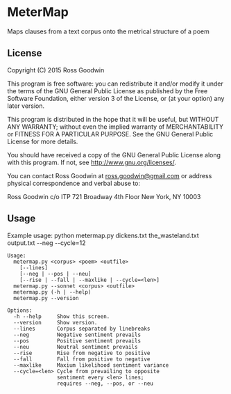 # MeterMap

Maps clauses from a text corpus onto the metrical structure of a poem

## License

Copyright (C) 2015  Ross Goodwin

This program is free software: you can redistribute it and/or modify
it under the terms of the GNU General Public License as published by
the Free Software Foundation, either version 3 of the License, or
(at your option) any later version.

This program is distributed in the hope that it will be useful,
but WITHOUT ANY WARRANTY; without even the implied warranty of
MERCHANTABILITY or FITNESS FOR A PARTICULAR PURPOSE.  See the
GNU General Public License for more details.

You should have received a copy of the GNU General Public License
along with this program.  If not, see <http://www.gnu.org/licenses/>.

You can contact Ross Goodwin at ross.goodwin@gmail.com or address 
physical correspondence and verbal abuse to:

Ross Goodwin c/o ITP
721 Broadway
4th Floor
New York, NY 10003

## Usage

Example usage:
	python metermap.py dickens.txt the_wasteland.txt output.txt --neg --cycle=12

	Usage:
	  metermap.py <corpus> <poem> <outfile> 
	    [--lines]
	    [--neg | --pos | --neu]
	    [--rise | --fall | --maxlike | --cycle=<len>]
	  metermap.py --sonnet <corpus> <outfile>
	  metermap.py (-h | --help)
	  metermap.py --version

	Options:
	  -h --help     Show this screen.
	  --version     Show version.
	  --lines       Corpus separated by linebreaks
	  --neg         Negative sentiment prevails
	  --pos         Positive sentiment prevails
	  --neu         Neutral sentiment prevails
	  --rise        Rise from negative to positive
	  --fall        Fall from positive to negative
	  --maxlike     Maxium likelihood sentiment variance
	  --cycle=<len> Cycle from prevailing to opposite
	                sentiment every <len> lines;
	                requires --neg, --pos, or --neu

